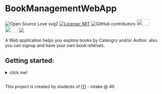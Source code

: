 # BookManagementWebApp

![Open Source Love svg2](https://badges.frapsoft.com/os/v2/open-source.svg?v=103)
[![License: MIT](https://img.shields.io/badge/License-MIT-yellow.svg)](https://github.com/atefhares/CrowdFunding-Web-App/blob/master/LICENSE)
![GitHub contributors](https://img.shields.io/github/contributors/SamarGooda/BookManagementWebApp)
<img src="https://cdn.worldvectorlogo.com/logos/mongodb.svg" width="42" height="20">
<img src="https://upload.wikimedia.org/wikipedia/commons/d/d9/Node.js_logo.svg" width="42" height="20">
![](https://img.shields.io/badge/expressJs-blue)


A Web application helps you explore books by Cateogry and/or Author. also you can signup and have your own book-shelves.

## Getting started:
<details>
  <summary>click me!</summary>
  
  ### To run the server
  - install `nodejs v13+` and `npm` on your system
  - go to `/server` and run the follwing:
    ```
    npm init
    npm i
    ```
  ### To run the client
   - install [jekyll](https://jekyllrb.com/) gem 
   - go to `/client` and run the follwing:
     ```
     jekyll serve
     ```
</details>


## 
This project is created by students of [ITI](http://iti.gov.eg/) - intake @ 40
